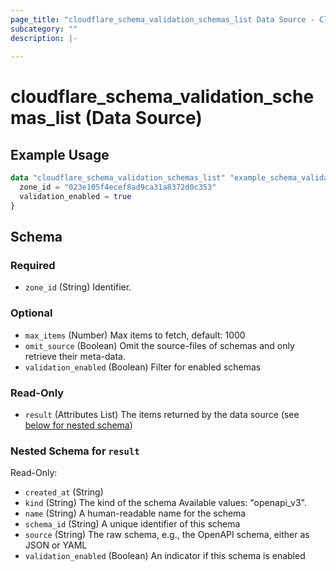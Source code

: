 ```yaml
---
page_title: "cloudflare_schema_validation_schemas_list Data Source - Cloudflare"
subcategory: ""
description: |-
  
---
```


# cloudflare_schema_validation_schemas_list (Data Source)



## Example Usage

```terraform
data "cloudflare_schema_validation_schemas_list" "example_schema_validation_schemas_list" {
  zone_id = "023e105f4ecef8ad9ca31a8372d0c353"
  validation_enabled = true
}
```

<!-- schema generated by tfplugindocs -->
## Schema

### Required

- `zone_id` (String) Identifier.

### Optional

- `max_items` (Number) Max items to fetch, default: 1000
- `omit_source` (Boolean) Omit the source-files of schemas and only retrieve their meta-data.
- `validation_enabled` (Boolean) Filter for enabled schemas

### Read-Only

- `result` (Attributes List) The items returned by the data source (see [below for nested schema](#nestedatt--result))

<a id="nestedatt--result"></a>
### Nested Schema for `result`

Read-Only:

- `created_at` (String)
- `kind` (String) The kind of the schema
Available values: "openapi_v3".
- `name` (String) A human-readable name for the schema
- `schema_id` (String) A unique identifier of this schema
- `source` (String) The raw schema, e.g., the OpenAPI schema, either as JSON or YAML
- `validation_enabled` (Boolean) An indicator if this schema is enabled


